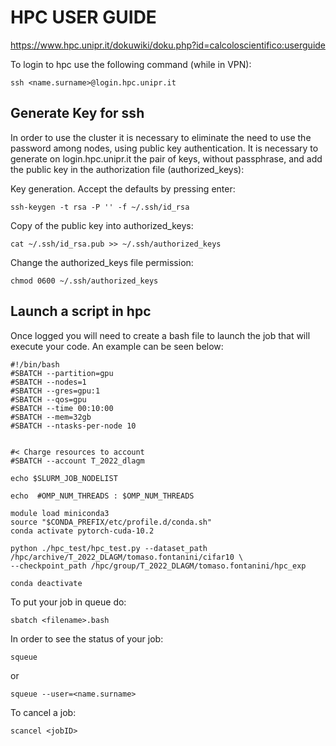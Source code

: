 # HPC USER GUIDE

https://www.hpc.unipr.it/dokuwiki/doku.php?id=calcoloscientifico:userguide

To login to hpc use the following command (while in VPN):
```
ssh <name.surname>@login.hpc.unipr.it 
```

## Generate Key for ssh 

In order to use the cluster it is necessary to eliminate the need to use the password among nodes, using public key authentication. It is necessary to generate on login.hpc.unipr.it the pair of keys, without passphrase, and add the public key in the authorization file (authorized_keys):

Key generation. Accept the defaults by pressing enter:
```
ssh-keygen -t rsa -P '' -f ~/.ssh/id_rsa
```

Copy of the public key into authorized_keys:
```
cat ~/.ssh/id_rsa.pub >> ~/.ssh/authorized_keys
```
Change the authorized_keys file permission:
```
chmod 0600 ~/.ssh/authorized_keys
```

## Launch a script in hpc

Once logged you will need to create a bash file to launch the job that will execute your code. An example can be seen below:
```
#!/bin/bash
#SBATCH --partition=gpu
#SBATCH --nodes=1
#SBATCH --gres=gpu:1
#SBATCH --qos=gpu
#SBATCH --time 00:10:00
#SBATCH --mem=32gb
#SBATCH --ntasks-per-node 10


#< Charge resources to account 
#SBATCH --account T_2022_dlagm

echo $SLURM_JOB_NODELIST

echo  #OMP_NUM_THREADS : $OMP_NUM_THREADS

module load miniconda3
source "$CONDA_PREFIX/etc/profile.d/conda.sh"
conda activate pytorch-cuda-10.2

python ./hpc_test/hpc_test.py --dataset_path /hpc/archive/T_2022_DLAGM/tomaso.fontanini/cifar10 \
--checkpoint_path /hpc/group/T_2022_DLAGM/tomaso.fontanini/hpc_exp

conda deactivate
```
To put your job in queue do:
```
sbatch <filename>.bash
```
In order to see the status of your job:
```
squeue
```
or
```
squeue --user=<name.surname>
```

To cancel a job:
```
scancel <jobID>
```
